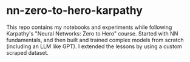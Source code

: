 # nn-zero-to-hero-karpathy
This repo contains my notebooks and experiments while following Karpathy's "Neural Networks: Zero to Hero" course. Started with NN fundamentals, and then built and trained complex models from scratch (including an LLM like GPT). I extended the lessons by using a custom scraped dataset.
